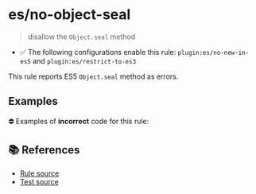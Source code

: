 # es/no-object-seal
> disallow the `Object.seal` method

- ✅ The following configurations enable this rule: `plugin:es/no-new-in-es5` and `plugin:es/restrict-to-es3`

This rule reports ES5 `Object.seal` method as errors.

## Examples

⛔ Examples of **incorrect** code for this rule:

<eslint-playground type="bad" code="/*eslint es/no-object-seal: error */
Object.seal(obj)
" />

## 📚 References

- [Rule source](https://github.com/mysticatea/eslint-plugin-es/blob/v4.0.0/lib/rules/no-object-seal.js)
- [Test source](https://github.com/mysticatea/eslint-plugin-es/blob/v4.0.0/tests/lib/rules/no-object-seal.js)
